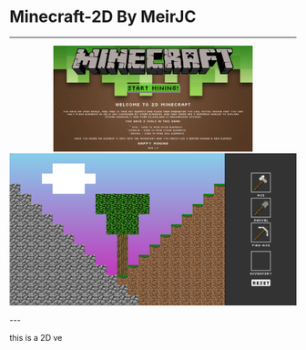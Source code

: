# Minecraft-2D By MeirJC

---

<p align="center">
  <img src="https://github.com/MeirJC/Minecraft-2D-MeirJC/blob/main/screenshots/screenshot1.png" width="350" title="Opening Screen" alt="Opening Screen">
  <img src="https://github.com/MeirJC/Minecraft-2D-MeirJC/blob/main/screenshots/screenshot2.png"
  title="Game Screen" alt="Game Screen">
</p>
---

this is a 2D ve
